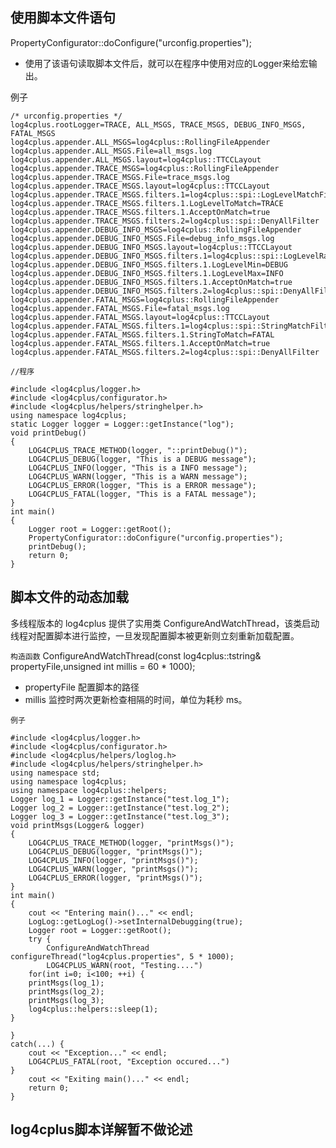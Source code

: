 ## 使用脚本文件语句

PropertyConfigurator::doConfigure("urconfig.properties");


* 使用了该语句读取脚本文件后，就可以在程序中使用对应的Logger来给宏输出。

例子

    /* urconfig.properties */
    log4cplus.rootLogger=TRACE, ALL_MSGS, TRACE_MSGS, DEBUG_INFO_MSGS, 
    FATAL_MSGS
    log4cplus.appender.ALL_MSGS=log4cplus::RollingFileAppender
    log4cplus.appender.ALL_MSGS.File=all_msgs.log
    log4cplus.appender.ALL_MSGS.layout=log4cplus::TTCCLayout
    log4cplus.appender.TRACE_MSGS=log4cplus::RollingFileAppender
    log4cplus.appender.TRACE_MSGS.File=trace_msgs.log
    log4cplus.appender.TRACE_MSGS.layout=log4cplus::TTCCLayout
    log4cplus.appender.TRACE_MSGS.filters.1=log4cplus::spi::LogLevelMatchFilter
    log4cplus.appender.TRACE_MSGS.filters.1.LogLevelToMatch=TRACE
    log4cplus.appender.TRACE_MSGS.filters.1.AcceptOnMatch=true
    log4cplus.appender.TRACE_MSGS.filters.2=log4cplus::spi::DenyAllFilter
    log4cplus.appender.DEBUG_INFO_MSGS=log4cplus::RollingFileAppender
    log4cplus.appender.DEBUG_INFO_MSGS.File=debug_info_msgs.log
    log4cplus.appender.DEBUG_INFO_MSGS.layout=log4cplus::TTCCLayout
    log4cplus.appender.DEBUG_INFO_MSGS.filters.1=log4cplus::spi::LogLevelRangeFilter
    log4cplus.appender.DEBUG_INFO_MSGS.filters.1.LogLevelMin=DEBUG
    log4cplus.appender.DEBUG_INFO_MSGS.filters.1.LogLevelMax=INFO
    log4cplus.appender.DEBUG_INFO_MSGS.filters.1.AcceptOnMatch=true
    log4cplus.appender.DEBUG_INFO_MSGS.filters.2=log4cplus::spi::DenyAllFilter
    log4cplus.appender.FATAL_MSGS=log4cplus::RollingFileAppender
    log4cplus.appender.FATAL_MSGS.File=fatal_msgs.log
    log4cplus.appender.FATAL_MSGS.layout=log4cplus::TTCCLayout
    log4cplus.appender.FATAL_MSGS.filters.1=log4cplus::spi::StringMatchFilter
    log4cplus.appender.FATAL_MSGS.filters.1.StringToMatch=FATAL
    log4cplus.appender.FATAL_MSGS.filters.1.AcceptOnMatch=true
    log4cplus.appender.FATAL_MSGS.filters.2=log4cplus::spi::DenyAllFilter
    
    //程序
    
    #include <log4cplus/logger.h>
    #include <log4cplus/configurator.h>
    #include <log4cplus/helpers/stringhelper.h>
    using namespace log4cplus;
    static Logger logger = Logger::getInstance("log");
    void printDebug()
    {
        LOG4CPLUS_TRACE_METHOD(logger, "::printDebug()");
        LOG4CPLUS_DEBUG(logger, "This is a DEBUG message");
        LOG4CPLUS_INFO(logger, "This is a INFO message");
        LOG4CPLUS_WARN(logger, "This is a WARN message");
        LOG4CPLUS_ERROR(logger, "This is a ERROR message");
        LOG4CPLUS_FATAL(logger, "This is a FATAL message");
    }
    int main()
    {
        Logger root = Logger::getRoot();
        PropertyConfigurator::doConfigure("urconfig.properties");
        printDebug();
        return 0;
    }
    
## 脚本文件的动态加载
多线程版本的 log4cplus 提供了实用类 ConfigureAndWatchThread，该类启动线程对配置脚本进行监控，一旦发现配置脚本被更新则立刻重新加载配置。

`构造函数`
ConfigureAndWatchThread(const log4cplus::tstring& propertyFile,unsigned int millis = 60 * 1000);

* propertyFile 配置脚本的路径
* millis 监控时两次更新检查相隔的时间，单位为耗秒 ms。
    

`例子`

    #include <log4cplus/logger.h>
    #include <log4cplus/configurator.h>
    #include <log4cplus/helpers/loglog.h>
    #include <log4cplus/helpers/stringhelper.h>
    using namespace std;
    using namespace log4cplus;
    using namespace log4cplus::helpers;
    Logger log_1 = Logger::getInstance("test.log_1");
    Logger log_2 = Logger::getInstance("test.log_2");
    Logger log_3 = Logger::getInstance("test.log_3");
    void printMsgs(Logger& logger)
    {
        LOG4CPLUS_TRACE_METHOD(logger, "printMsgs()");
        LOG4CPLUS_DEBUG(logger, "printMsgs()");
        LOG4CPLUS_INFO(logger, "printMsgs()");
        LOG4CPLUS_WARN(logger, "printMsgs()");
        LOG4CPLUS_ERROR(logger, "printMsgs()");
    }
    int main()
    {
        cout << "Entering main()..." << endl;
        LogLog::getLogLog()->setInternalDebugging(true);
        Logger root = Logger::getRoot();
        try {
            ConfigureAndWatchThread configureThread("log4cplus.properties", 5 * 1000);
            LOG4CPLUS_WARN(root, "Testing....")
        for(int i=0; i<100; ++i) {
        printMsgs(log_1);
        printMsgs(log_2);
        printMsgs(log_3);
        log4cplus::helpers::sleep(1);
    }
    
    }
    catch(...) {
        cout << "Exception..." << endl;
        LOG4CPLUS_FATAL(root, "Exception occured...")
    }
        cout << "Exiting main()..." << endl;
        return 0;
    }

## log4cplus脚本详解暂不做论述
